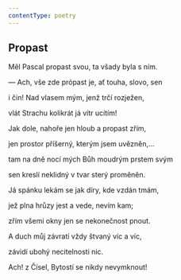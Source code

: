 ```yaml
---
contentType: poetry
---
```


<section>

## Propast

Měl Pascal propast svou, ta všady byla s ním.

— Ach, vše zde própast je, ať touha, slovo, sen

i čin! Nad vlasem mým, jenž trčí rozježen,

vlát Strachu kolikrát já vítr ucítím!

Jak dole, nahoře jen hloub a propast zřím,

jen prostor příšerný, kterým jsem uvězněn,...

tam na dně nocí mých Bůh moudrým prstem svým

sen kreslí neklidný v tvar sterý proměněn.

Já spánku lekám se jak díry, kde vzdán tmám,

jež plna hrůzy jest a vede, nevím kam;

zřím všemi okny jen se nekonečnost pnout.

A duch můj závratí vždy štvaný víc a víc,

závidí ubohý necitelnosti nic.

Ach! z Čísel, Bytostí se nikdy nevymknout!

</section>
